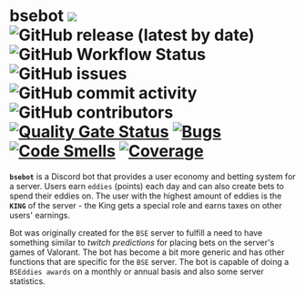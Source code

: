 # bsebot [![](https://img.shields.io/badge/python-3.10+-blue.svg)](https://www.python.org/downloads/) ![GitHub release (latest by date)](https://img.shields.io/github/v/release/esloman/bsebot) ![GitHub Workflow Status](https://img.shields.io/github/actions/workflow/status/esloman/bsebot/build_and_push.yml) ![GitHub issues](https://img.shields.io/github/issues-raw/esloman/bsebot) ![GitHub commit activity](https://img.shields.io/github/commit-activity/m/esloman/bsebot) ![GitHub contributors](https://img.shields.io/github/contributors/esloman/bsebot) [![Quality Gate Status](https://sonarcloud.io/api/project_badges/measure?project=ESloman_bsebot&metric=alert_status)](https://sonarcloud.io/summary/new_code?id=ESloman_bsebot) [![Bugs](https://sonarcloud.io/api/project_badges/measure?project=ESloman_bsebot&metric=bugs)](https://sonarcloud.io/summary/new_code?id=ESloman_bsebot) [![Code Smells](https://sonarcloud.io/api/project_badges/measure?project=ESloman_bsebot&metric=code_smells)](https://sonarcloud.io/summary/new_code?id=ESloman_bsebot) [![Coverage](https://sonarcloud.io/api/project_badges/measure?project=ESloman_bsebot&metric=coverage)](https://sonarcloud.io/summary/new_code?id=ESloman_bsebot)

**`bsebot`** is a Discord bot that provides a user economy and betting system for a server. Users earn `eddies` (points) each day and can also create bets to spend their eddies on. The user with the highest amount of eddies is the **`KING`** of the server - the King gets a special role and earns taxes on other users' earnings.

Bot was originally created for the `BSE` server to fulfill a need to have something similar to _twitch predictions_ for placing bets on the server's games of Valorant. The bot has become a bit more generic and has other functions that are specific for the `BSE` server. The bot is capable of doing a `BSEddies awards` on a monthly or annual basis and also some server statistics.
